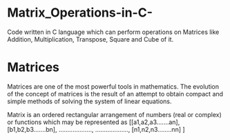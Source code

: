 # Matrix_Operations-in-C-
Code written in C language which can perform operations on Matrices like Addition, Multiplication, Transpose, Square and Cube of it.

# Matrices
Matrices are one of the most powerful tools in mathematics. The evolution of the concept of matrices is the result of an attempt to obtain compact and simple methods of solving the system of linear equations.

Matrix is an ordered rectangular arrangement of numbers (real or complex) or functions which may be represented as
[[a1,a2,a3.......an],
 [b1,b2,b3.......bn],
 ...................,
 ...................,
 [n1,n2,n3........nn]
]
